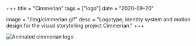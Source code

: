 +++
title = "Cimmerian"
tags = ["logo"]
date = "2020-09-20"

image = "/img/cimmerian.gif"
desc = "Logotype, identity system and motion design for the visual storytelling project Cimmerian."
+++

![Animated cimmerian logo](/img/cimmerian.gif "Animated cimmerian logo")
